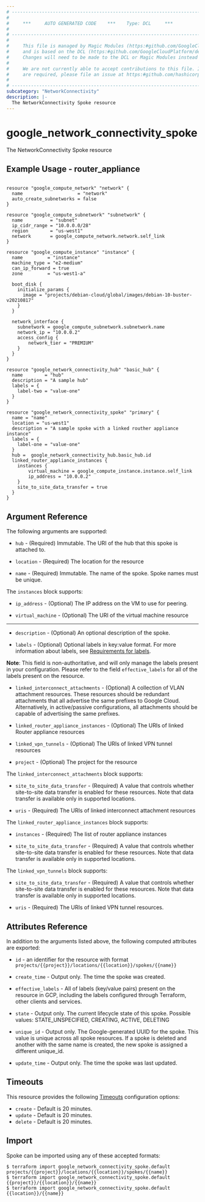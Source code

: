 ```yaml
---
# ----------------------------------------------------------------------------
#
#     ***     AUTO GENERATED CODE    ***    Type: DCL     ***
#
# ----------------------------------------------------------------------------
#
#     This file is managed by Magic Modules (https:#github.com/GoogleCloudPlatform/magic-modules)
#     and is based on the DCL (https:#github.com/GoogleCloudPlatform/declarative-resource-client-library).
#     Changes will need to be made to the DCL or Magic Modules instead of here.
#
#     We are not currently able to accept contributions to this file. If changes
#     are required, please file an issue at https:#github.com/hashicorp/terraform-provider-google/issues/new/choose
#
# ----------------------------------------------------------------------------
subcategory: "NetworkConnectivity"
description: |-
  The NetworkConnectivity Spoke resource
---
```


# google_network_connectivity_spoke

The NetworkConnectivity Spoke resource

## Example Usage - router_appliance
```hcl

resource "google_compute_network" "network" {
  name                    = "network"
  auto_create_subnetworks = false
}

resource "google_compute_subnetwork" "subnetwork" {
  name          = "subnet"
  ip_cidr_range = "10.0.0.0/28"
  region        = "us-west1"
  network       = google_compute_network.network.self_link
}

resource "google_compute_instance" "instance" {
  name         = "instance"
  machine_type = "e2-medium"
  can_ip_forward = true
  zone         = "us-west1-a"

  boot_disk {
    initialize_params {
      image = "projects/debian-cloud/global/images/debian-10-buster-v20210817"
    }
  }

  network_interface {
    subnetwork = google_compute_subnetwork.subnetwork.name
    network_ip = "10.0.0.2"
    access_config {
        network_tier = "PREMIUM"
    }
  }
}

resource "google_network_connectivity_hub" "basic_hub" {
  name        = "hub"
  description = "A sample hub"
  labels = {
    label-two = "value-one"
  }
}

resource "google_network_connectivity_spoke" "primary" {
  name = "name"
  location = "us-west1"
  description = "A sample spoke with a linked routher appliance instance"
  labels = {
    label-one = "value-one"
  }
  hub =  google_network_connectivity_hub.basic_hub.id
  linked_router_appliance_instances {
    instances {
        virtual_machine = google_compute_instance.instance.self_link
        ip_address = "10.0.0.2"
    }
    site_to_site_data_transfer = true
  }
}
```

## Argument Reference

The following arguments are supported:

* `hub` -
  (Required)
  Immutable. The URI of the hub that this spoke is attached to.
  
* `location` -
  (Required)
  The location for the resource
  
* `name` -
  (Required)
  Immutable. The name of the spoke. Spoke names must be unique.
  


The `instances` block supports:
    
* `ip_address` -
  (Optional)
  The IP address on the VM to use for peering.
    
* `virtual_machine` -
  (Optional)
  The URI of the virtual machine resource
    
- - -

* `description` -
  (Optional)
  An optional description of the spoke.
  
* `labels` -
  (Optional)
  Optional labels in key:value format. For more information about labels, see [Requirements for labels](https://cloud.google.com/resource-manager/docs/creating-managing-labels#requirements).

**Note**: This field is non-authoritative, and will only manage the labels present in your configuration. Please refer to the field `effective_labels` for all of the labels present on the resource.
  
* `linked_interconnect_attachments` -
  (Optional)
  A collection of VLAN attachment resources. These resources should be redundant attachments that all advertise the same prefixes to Google Cloud. Alternatively, in active/passive configurations, all attachments should be capable of advertising the same prefixes.
  
* `linked_router_appliance_instances` -
  (Optional)
  The URIs of linked Router appliance resources
  
* `linked_vpn_tunnels` -
  (Optional)
  The URIs of linked VPN tunnel resources
  
* `project` -
  (Optional)
  The project for the resource
  


The `linked_interconnect_attachments` block supports:
    
* `site_to_site_data_transfer` -
  (Required)
  A value that controls whether site-to-site data transfer is enabled for these resources. Note that data transfer is available only in supported locations.
    
* `uris` -
  (Required)
  The URIs of linked interconnect attachment resources
    
The `linked_router_appliance_instances` block supports:
    
* `instances` -
  (Required)
  The list of router appliance instances
    
* `site_to_site_data_transfer` -
  (Required)
  A value that controls whether site-to-site data transfer is enabled for these resources. Note that data transfer is available only in supported locations.
    
The `linked_vpn_tunnels` block supports:
    
* `site_to_site_data_transfer` -
  (Required)
  A value that controls whether site-to-site data transfer is enabled for these resources. Note that data transfer is available only in supported locations.
    
* `uris` -
  (Required)
  The URIs of linked VPN tunnel resources.
    
## Attributes Reference

In addition to the arguments listed above, the following computed attributes are exported:

* `id` - an identifier for the resource with format `projects/{{project}}/locations/{{location}}/spokes/{{name}}`

* `create_time` -
  Output only. The time the spoke was created.
  
* `effective_labels` -
  All of labels (key/value pairs) present on the resource in GCP, including the labels configured through Terraform, other clients and services.
  
* `state` -
  Output only. The current lifecycle state of this spoke. Possible values: STATE_UNSPECIFIED, CREATING, ACTIVE, DELETING
  
* `unique_id` -
  Output only. The Google-generated UUID for the spoke. This value is unique across all spoke resources. If a spoke is deleted and another with the same name is created, the new spoke is assigned a different unique_id.
  
* `update_time` -
  Output only. The time the spoke was last updated.
  
## Timeouts

This resource provides the following
[Timeouts](https://developer.hashicorp.com/terraform/plugin/sdkv2/resources/retries-and-customizable-timeouts) configuration options:

- `create` - Default is 20 minutes.
- `update` - Default is 20 minutes.
- `delete` - Default is 20 minutes.

## Import

Spoke can be imported using any of these accepted formats:

```
$ terraform import google_network_connectivity_spoke.default projects/{{project}}/locations/{{location}}/spokes/{{name}}
$ terraform import google_network_connectivity_spoke.default {{project}}/{{location}}/{{name}}
$ terraform import google_network_connectivity_spoke.default {{location}}/{{name}}
```



